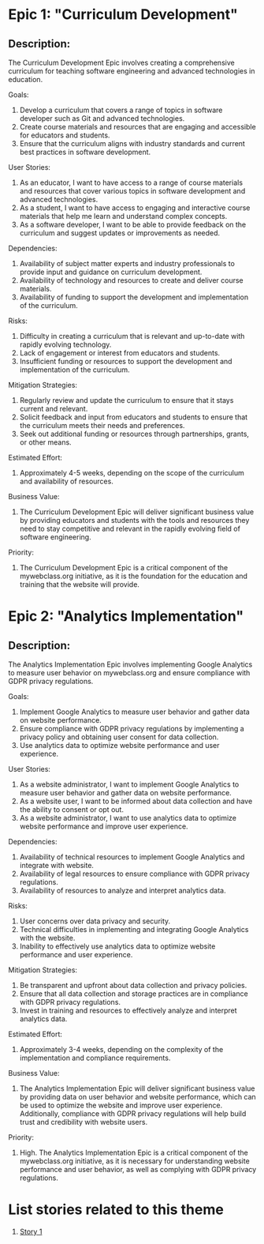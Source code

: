 # Epic 1: "Curriculum Development"

## Description: 
The Curriculum Development Epic involves creating a comprehensive curriculum for teaching software engineering and advanced technologies in education.

Goals: 
1. Develop a curriculum that covers a range of topics in software developer such as Git and advanced technologies.
2. Create course materials and resources that are engaging and accessible for educators and students.
3. Ensure that the curriculum aligns with industry standards and current best practices in software development.

User Stories:
1. As an educator, I want to have access to a range of course materials and resources that cover various topics in software development and advanced technologies.
2. As a student, I want to have access to engaging and interactive course materials that help me learn and understand complex concepts.
3. As a software developer, I want to be able to provide feedback on the curriculum and suggest updates or improvements as needed.

Dependencies: 
1. Availability of subject matter experts and industry professionals to provide input and guidance on curriculum development.
2. Availability of technology and resources to create and deliver course materials.
3. Availability of funding to support the development and implementation of the curriculum.

Risks: 
1. Difficulty in creating a curriculum that is relevant and up-to-date with rapidly evolving technology.
2. Lack of engagement or interest from educators and students.
3. Insufficient funding or resources to support the development and implementation of the curriculum.

Mitigation Strategies: 
1. Regularly review and update the curriculum to ensure that it stays current and relevant.
2. Solicit feedback and input from educators and students to ensure that the curriculum meets their needs and preferences.
3. Seek out additional funding or resources through partnerships, grants, or other means.

Estimated Effort:
1. Approximately 4-5 weeks, depending on the scope of the curriculum and availability of resources.

Business Value:
1. The Curriculum Development Epic will deliver significant business value by providing educators and students with the tools and resources they need to stay competitive and relevant in the rapidly evolving field of software engineering.

Priority:
1. The Curriculum Development Epic is a critical component of the mywebclass.org initiative, as it is the foundation for the education and training that the website will provide.

# Epic 2: "Analytics Implementation"

## Description: 
The Analytics Implementation Epic involves implementing Google Analytics to measure user behavior on mywebclass.org and ensure compliance with GDPR privacy regulations.

Goals:
1. Implement Google Analytics to measure user behavior and gather data on website performance.
2. Ensure compliance with GDPR privacy regulations by implementing a privacy policy and obtaining user consent for data collection.
3. Use analytics data to optimize website performance and user experience.

User Stories:
1. As a website administrator, I want to implement Google Analytics to measure user behavior and gather data on website performance.
2. As a website user, I want to be informed about data collection and have the ability to consent or opt out.
3. As a website administrator, I want to use analytics data to optimize website performance and improve user experience.

Dependencies:
1. Availability of technical resources to implement Google Analytics and integrate with website.
2. Availability of legal resources to ensure compliance with GDPR privacy regulations.
3. Availability of resources to analyze and interpret analytics data.

Risks:
1. User concerns over data privacy and security.
2. Technical difficulties in implementing and integrating Google Analytics with the website.
3. Inability to effectively use analytics data to optimize website performance and user experience.

Mitigation Strategies:
1. Be transparent and upfront about data collection and privacy policies.
2. Ensure that all data collection and storage practices are in compliance with GDPR privacy regulations.
3. Invest in training and resources to effectively analyze and interpret analytics data.

Estimated Effort: 
1. Approximately 3-4 weeks, depending on the complexity of the implementation and compliance requirements.

Business Value: 
1. The Analytics Implementation Epic will deliver significant business value by providing data on user behavior and website performance, which can be used to optimize the website and improve user experience. Additionally, compliance with GDPR privacy regulations will help build trust and credibility with website users.

Priority: 
1. High. The Analytics Implementation Epic is a critical component of the mywebclass.org initiative, as it is necessary for understanding website performance and user behavior, as well as complying with GDPR privacy regulations.


# List stories related to this theme
1. [Story 1](documentation/templates/theme/initiatives/epics/stories/story_template.md)
